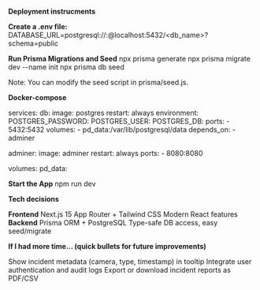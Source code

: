 **Deployment instrucments**

**Create a .env file:**
DATABASE_URL=postgresql://<user>:<password>@localhost:5432/<db_name>?schema=public

**Run Prisma Migrations and Seed**
npx prisma generate
npx prisma migrate dev --name init
npx prisma db seed

Note: You can modify the seed script in prisma/seed.js.

**Docker-compose**

services:
  db:
    image: postgres
    restart: always
    environment:
      POSTGRES_PASSWORD: 
      POSTGRES_USER: 
      POSTGRES_DB: 
    ports:
      - 5432:5432
    volumes:
      - pd_data:/var/lib/postgresql/data
    depends_on:
      - adminer

  adminer:
    image: adminer
    restart: always
    ports:
      - 8080:8080

volumes:
  pd_data:


**Start the App**
npm run dev


**Tech decisions**

**Frontend**	Next.js 15 App Router + Tailwind CSS	Modern React features
**Backend**	Prisma ORM + PostgreSQL	Type-safe DB access, easy seed/migrate


**If I had more time… (quick bullets for future improvements)**

Show incident metadata (camera, type, timestamp) in tooltip
Integrate user authentication and audit logs
Export or download incident reports as PDF/CSV
